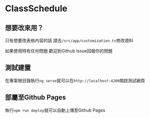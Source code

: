 # ClassSchedule

## 想要改來用？

只有想要改表格內容的話
請去`/src/app/customization.ts`修改資料

如果使用時有任何問題
歡迎到Github Issue回報你的問題

## 測試建置

在專案根目錄執行`ng serve`就可以在`http://localhost:4200`開啟測試網頁

## 部屬至Github Pages

執行`npm run deploy`就可以自動上傳至Github Pages
